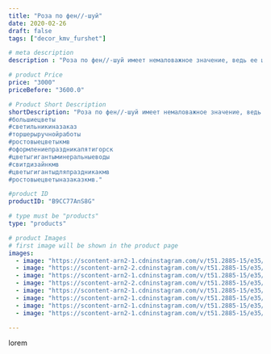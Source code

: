 ```yaml
---
title: "Роза по фен//-шуй"
date: 2020-02-26
draft: false
tags: ["decor_kmv_furshet"]

# meta description
description : "Роза по фен//-шуй имеет немаловажное значение, ведь ее цвет и правильное расположение, будет «работать» на благо. Королевское растение имеет много историй, леге"

# product Price
price: "3000"
priceBefore: "3600.0"

# Product Short Description
shortDescription: "Роза по фен//-шуй имеет немаловажное значение, ведь ее цвет и правильное расположение, будет «работать» на благо. Королевское растение имеет много историй, легенд и сказаний, которые говорят о его пользе и важности. ... Значение розы в фен//-шуй учении, говорит о привлечении благоприятной энергетики. 
#большиецветы
#светильникиназаказ
#торшерыручнойработы
#ростовыецветыкмв
#оформлениепраздникапятигорск
#цветыгигантыминеральныеводы
#свитдизайнкмв
#цветыгигантыдляпраздникакмв
#ростовыецветыназаказкмв."

#product ID
productID: "B9CC77AnS8G"

# type must be "products"
type: "products"

# product Images
# first image will be shown in the product page
images:
  - image: "https://scontent-arn2-1.cdninstagram.com/v/t51.2885-15/e35/p1080x1080/88133268_626453344819111_2170831810646417081_n.jpg?tp=1&_nc_ht=scontent-arn2-1.cdninstagram.com&_nc_cat=107&_nc_ohc=OTFDmSJEkkkAX9RhWZ5&oh=c76535ac14d1f4bb868f381197cc4b69&oe=606ABC89&ig_cache_key=MjI1MjM3NTY3Mzc4Mzc5OTUxOA%3D%3D.2"
  - image: "https://scontent-arn2-2.cdninstagram.com/v/t51.2885-15/e35/p1080x1080/85213937_1869889069812300_6002615243849427552_n.jpg?tp=1&_nc_ht=scontent-arn2-2.cdninstagram.com&_nc_cat=100&_nc_ohc=96scqIPJc9wAX_JPScf&oh=2ab945867818195ccb0806da6f1e2d2a&oe=606A681A&ig_cache_key=MjI1MjM3NTY3Mzc1MDI4OTMyNg%3D%3D.2"
  - image: "https://scontent-arn2-1.cdninstagram.com/v/t51.2885-15/e35/p1080x1080/85191612_195518018202877_2640735995762981574_n.jpg?tp=1&_nc_ht=scontent-arn2-1.cdninstagram.com&_nc_cat=101&_nc_ohc=mHzbfXoXv0IAX-IlT-5&oh=f22528d635e174409e65789c18309b7a&oe=606CCA6A&ig_cache_key=MjI1MjM3NTY3Mzc1MDI0NzkzOQ%3D%3D.2"
  - image: "https://scontent-arn2-2.cdninstagram.com/v/t51.2885-15/e35/p1080x1080/87784057_180796520006021_5699748713763770113_n.jpg?tp=1&_nc_ht=scontent-arn2-2.cdninstagram.com&_nc_cat=105&_nc_ohc=t-CEb8eNg8UAX-E2kNz&oh=dc40e9be34eab016ff4a4ef2b8aeb08b&oe=606B0B8C&ig_cache_key=MjI1MjM3NTY3MzcxNjc1NTEwOA%3D%3D.2"
  - image: "https://scontent-arn2-1.cdninstagram.com/v/t51.2885-15/e35/p1080x1080/87523218_515373366055262_4637504832746321043_n.jpg?tp=1&_nc_ht=scontent-arn2-1.cdninstagram.com&_nc_cat=102&_nc_ohc=A0cg6zvUKcEAX-56I1C&oh=57a716c05950d71e91482cac56ee58ef&oe=606C1652&ig_cache_key=MjI1MjM3NTY3MzcyNTEwNzIxMw%3D%3D.2"
  - image: "https://scontent-arn2-1.cdninstagram.com/v/t51.2885-15/e35/p1080x1080/84179349_1299508873583047_3459678417336671847_n.jpg?tp=1&_nc_ht=scontent-arn2-1.cdninstagram.com&_nc_cat=107&_nc_ohc=kpI-rNhA7lgAX_HHQU6&oh=7bad46b6de527be13161cce3db92565c&oe=606A40A2&ig_cache_key=MjI1MjM3NTY3Mzc0MTkzNzYwNg%3D%3D.2"
  - image: "https://scontent-arn2-1.cdninstagram.com/v/t51.2885-15/e35/p1080x1080/87413010_115426833380191_6896519067276380566_n.jpg?tp=1&_nc_ht=scontent-arn2-1.cdninstagram.com&_nc_cat=107&_nc_ohc=Gg9ZkaKqrtkAX8FC2GF&oh=2b7bae193adb2fd655da02b0b61f9bcc&oe=606CBE18&ig_cache_key=MjI1MjM3NTY3MzczMzY0MTY2Ng%3D%3D.2"
  - image: "https://scontent-arn2-1.cdninstagram.com/v/t51.2885-15/e35/p1080x1080/87251100_219027679236362_8624883541318771718_n.jpg?tp=1&_nc_ht=scontent-arn2-1.cdninstagram.com&_nc_cat=102&_nc_ohc=mbajLIgkYQYAX_FNRGx&oh=33211bcc07af273b264b32e32fde1384&oe=606BC109&ig_cache_key=MjI1MjM3NTY3MzY5OTg5MzgxNA%3D%3D.2"

---
```

lorem
